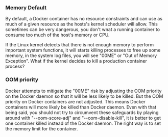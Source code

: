 ### Memory Default
By default, a Docker container has no resource constraints and can use as much
of a given resource as the hosts's kernel scheduler will allow. This sometimes
can be very dangerous, you don't wnat a running container to consume too much
of the host's memory or CPU.

If the Linux kernel detects that there is not enough memory to perform
important system functions, it will starts killing processes to free up some
memory, in the system log files, you will see "00ME" or "Out of Memory
Exception". What if the kernel decides to kill a production container process?

### OOM priority
Docker attempts to mitigate the "00ME" risk by adjusting the OOM priority on
the Docker daemon so that it will be less likely to be killed. But the OOM
priority on Docker containers are not adjusted. This means Docker containers
will more likely be killed than Docker daemon. Even with that being said, you
should not try to circumvent these safeguards by playing around with
"--oom-score-adj" and "--oom-disable-kill", it is better to get one container
killed instead of the Docker daemon. The right way is to set the memory limit
for the container.

